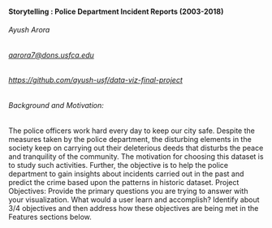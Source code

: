 #### Storytelling : Police Department Incident Reports (2003-2018)
###### Ayush Arora
###### aarora7@dons.usfca.edu
###### https://github.com/ayush-usf/data-viz-final-project

###### Background and Motivation: 

The police officers work hard every day to keep our city safe. Despite the measures taken by the police department, the disturbing elements in the society keep on carrying out their deleterious deeds that disturbs the peace and tranquility of the community. The motivation for choosing this dataset is to study such activities. Further, the objective is to help the police department to gain insights about incidents carried out in the past and predict the crime based upon the patterns in historic dataset.
Project Objectives: Provide the primary questions you are trying to answer with your visualization. What would a user learn and accomplish? Identify about 3/4 objectives and then address how these objectives are being met in the Features sections below.
